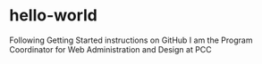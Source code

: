 # hello-world
Following Getting Started instructions on GitHub
I am the Program Coordinator for Web Administration and Design at PCC
